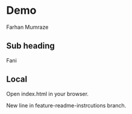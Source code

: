 # Demo

Farhan Mumraze

## Sub heading

Fani

## Local

Open index.html in your browser.

New line in feature-readme-instrcutions branch.
